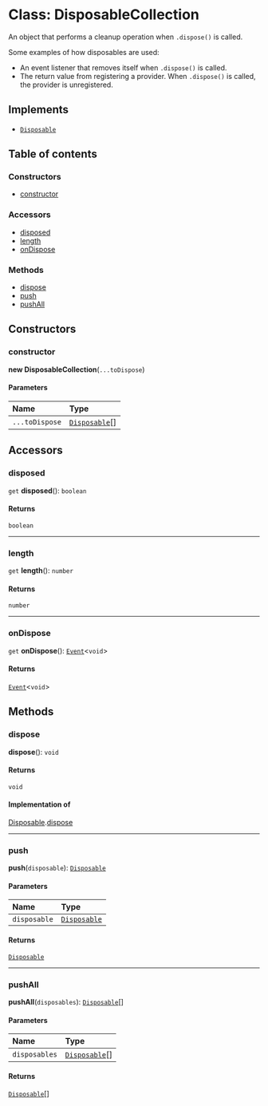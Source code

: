 # Class: DisposableCollection

An object that performs a cleanup operation when `.dispose()` is called.

Some examples of how disposables are used:

* An event listener that removes itself when `.dispose()` is called.
* The return value from registering a provider. When `.dispose()` is called, the provider is unregistered.

## Implements

* [`Disposable`](/en/auto-docs/utils/interfaces/Disposable-1.md)

## Table of contents

### Constructors

* [constructor](/en/auto-docs/utils/classes/DisposableCollection.md#constructor)

### Accessors

* [disposed](/en/auto-docs/utils/classes/DisposableCollection.md#disposed)
* [length](/en/auto-docs/utils/classes/DisposableCollection.md#length)
* [onDispose](/en/auto-docs/utils/classes/DisposableCollection.md#ondispose)

### Methods

* [dispose](/en/auto-docs/utils/classes/DisposableCollection.md#dispose)
* [push](/en/auto-docs/utils/classes/DisposableCollection.md#push)
* [pushAll](/en/auto-docs/utils/classes/DisposableCollection.md#pushall)

## Constructors

### constructor

**new DisposableCollection**(`...toDispose`)

#### Parameters

| Name | Type |
| :------ | :------ |
| `...toDispose` | [`Disposable`](/en/auto-docs/utils/interfaces/Disposable-1.md)\[] |

## Accessors

### disposed

`get` **disposed**(): `boolean`

#### Returns

`boolean`

***

### length

`get` **length**(): `number`

#### Returns

`number`

***

### onDispose

`get` **onDispose**(): [`Event`](/en/auto-docs/utils/interfaces/Event-1.md)<`void`>

#### Returns

[`Event`](/en/auto-docs/utils/interfaces/Event-1.md)<`void`>

## Methods

### dispose

**dispose**(): `void`

#### Returns

`void`

#### Implementation of

[Disposable](/en/auto-docs/utils/interfaces/Disposable-1.md).[dispose](/en/auto-docs/utils/interfaces/Disposable-1.md#dispose)

***

### push

**push**(`disposable`): [`Disposable`](/en/auto-docs/utils/interfaces/Disposable-1.md)

#### Parameters

| Name | Type |
| :------ | :------ |
| `disposable` | [`Disposable`](/en/auto-docs/utils/interfaces/Disposable-1.md) |

#### Returns

[`Disposable`](/en/auto-docs/utils/interfaces/Disposable-1.md)

***

### pushAll

**pushAll**(`disposables`): [`Disposable`](/en/auto-docs/utils/interfaces/Disposable-1.md)\[]

#### Parameters

| Name | Type |
| :------ | :------ |
| `disposables` | [`Disposable`](/en/auto-docs/utils/interfaces/Disposable-1.md)\[] |

#### Returns

[`Disposable`](/en/auto-docs/utils/interfaces/Disposable-1.md)\[]
